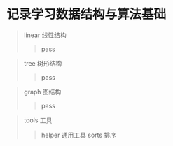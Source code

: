 # 记录学习数据结构与算法基础

> linear 线性结构
>> pass

> tree 树形结构
>> pass

> graph 图结构
>> pass

> tools 工具
>> helper 通用工具
>> sorts 排序
